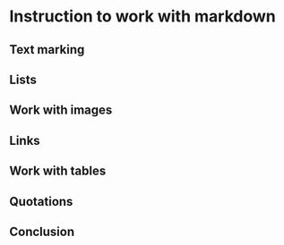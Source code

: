 # Instruction to work with markdown

## Text marking

## Lists

## Work with images

## Links

## Work with tables

## Quotations

## Conclusion